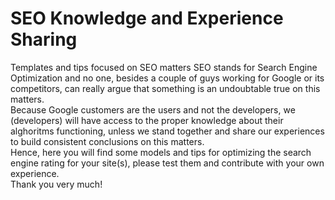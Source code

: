 # SEO Knowledge and Experience Sharing
Templates and tips focused on SEO matters
SEO stands for Search Engine Optimization and no one, besides a couple of guys working for Google or its competitors, can really argue that something is an undoubtable true on this matters. <br>
Because Google customers are the users and not the developers, we (developers) will have access to the proper knowledge about their alghoritms functioning, unless we stand together and share our experiences to build consistent conclusions on this matters.<br>
Hence, here you will find some models and tips for optimizing the search engine rating for your site(s), please test them and contribute with your own experience.<br>
Thank you very much!
